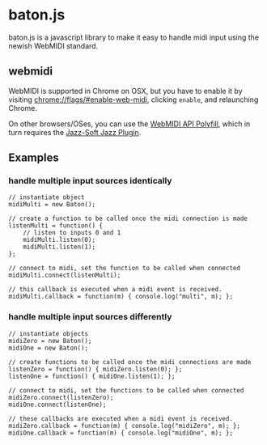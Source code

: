 # baton.js

baton.js is a javascript library to make it easy to handle midi input using the newish WebMIDI standard.

## webmidi

WebMIDI is supported in Chrome on OSX, but you have to enable it by visiting [chrome://flags/#enable-web-midi](chrome://flags/#enable-web-midi), clicking `enable`, and relaunching Chrome.

On other browsers/OSes, you can use the [WebMIDI API Polyfill](https://github.com/cwilso/WebMIDIAPIShim), which in turn requires the [Jazz-Soft Jazz Plugin](http://jazz-soft.net/).

## Examples

### handle multiple input sources identically

    // instantiate object
    midiMulti = new Baton();

    // create a function to be called once the midi connection is made
    listenMulti = function() {
        // listen to inputs 0 and 1
        midiMulti.listen(0);
        midiMulti.listen(1);
    };

    // connect to midi, set the function to be called when connected
    midiMulti.connect(listenMulti);

    // this callback is executed when a midi event is received.
    midiMulti.callback = function(m) { console.log("multi", m); };




### handle multiple input sources differently

    // instantiate objects
    midiZero = new Baton();
    midiOne = new Baton();

    // create functions to be called once the midi connections are made
    listenZero = function() { midiZero.listen(0); };
    listenOne = function() { midiOne.listen(1); };

    // connect to midi, set the functions to be called when connected
    midiZero.connect(listenZero);
    midiOne.connect(listenOne);

    // these callbacks are executed when a midi event is received.
    midiZero.callback = function(m) { console.log("midiZero", m); };
    midiOne.callback = function(m) { console.log("midiOne", m); };
